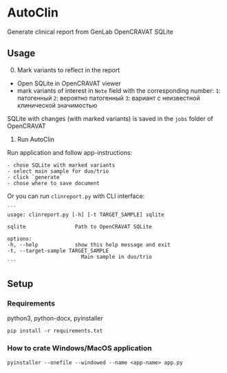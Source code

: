 # AutoClin

Generate clinical report from GenLab OpenCRAVAT SQLite


## Usage

0. Mark variants to reflect in the report

- Open SQLite in OpenCRAVAT viewer
- mark variants of interest in `Note` field with the corresponding number:
    `1`: патогенный
    `2`: вероятно патогенный
    `3`: вариант с неизвестной клинической значимостью

SQLite with changes (with marked variants) is saved in the `jobs` folder of OpenCRAVAT

1. Run AutoClin

Run application and follow app-instructions:

    - chose SQLite with marked variants
    - select main sample for duo/trio
    - click `generate`
    - chose where to save document


Or you can run `clinreport.py` with CLI interface:

    ```
    usage: clinreport.py [-h] [-t TARGET_SAMPLE] sqlite

    sqlite                Path to OpenCRAVAT SQLite

    options:
    -h, --help            show this help message and exit
    -t, --target-sample TARGET_SAMPLE
                            Main sample in duo/trio
    ```


## Setup

### Requirements

python3, python-docx, pyinstaller

`pip install -r requirements.txt`

### How to crate Windows/MacOS application

`pyinstaller --onefile --windowed --name <app-name> app.py`
